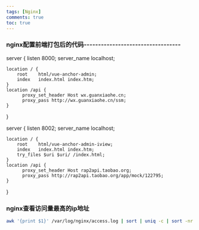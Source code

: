 ```yaml
---
tags: [Nginx]
comments: true
toc: true
---
```




### nginx配置前端打包后的代码----------------------------------

server {
	listen 		  8000;
	server_name	  localhost;

	location / {
		root    html/vue-anchor-admin;
		index   index.html index.htm;
	}
	location /api {
	      proxy_set_header Host wx.guanxiaohe.cn;
	      proxy_pass http://wx.guanxiaohe.cn/ssm;
	}
}


server {
    listen        8002;
    server_name   localhost;

    location / {
        root    html/vue-anchor-admin-iview;
        index   index.html index.htm;
        try_files $uri $uri/ /index.html;
    }
    location /api {
          proxy_set_header Host rap2api.taobao.org;
          proxy_pass http://rap2api.taobao.org/app/mock/122795;
    }
}

### nginx查看访问量最高的ip地址
```bash
awk '{print $1}' /var/log/nginx/access.log | sort | uniq -c | sort -nr -k1 | head -n 10
```
